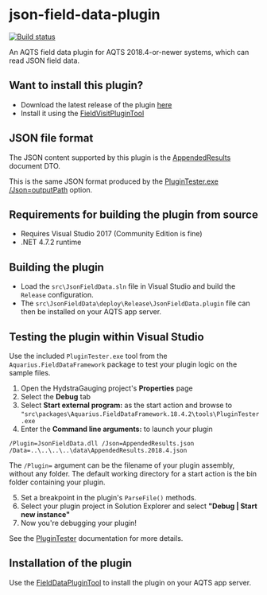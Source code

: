 # json-field-data-plugin

[![Build status](https://ci.appveyor.com/api/projects/status/hd19ydajt4uio5c8/branch/master?svg=true)](https://ci.appveyor.com/project/SystemsAdministrator/json-field-data-plugin/branch/master)

An AQTS field data plugin for AQTS 2018.4-or-newer systems, which can read JSON field data.

## Want to install this plugin?

- Download the latest release of the plugin [here](../../releases/latest)
- Install it using the [FieldVisitPluginTool](https://github.com/AquaticInformatics/aquarius-field-data-framework/tree/master/src/FieldDataPluginTool)

## JSON file format

The JSON content supported by this plugin is the [AppendedResults](./src/JsonFieldData/AppendedResults.cs) document DTO.

This is the same JSON format produced by the [PluginTester.exe /Json=outputPath](https://github.com/AquaticInformatics/aquarius-field-data-framework/blob/master/src/PluginTester/Readme.md#saving-json-results) option.

## Requirements for building the plugin from source

- Requires Visual Studio 2017 (Community Edition is fine)
- .NET 4.7.2 runtime

## Building the plugin

- Load the `src\JsonFieldData.sln` file in Visual Studio and build the `Release` configuration.
- The `src\JsonFieldData\deploy\Release\JsonFieldData.plugin` file can then be installed on your AQTS app server.

## Testing the plugin within Visual Studio

Use the included `PluginTester.exe` tool from the `Aquarius.FieldDataFramework` package to test your plugin logic on the sample files.

1. Open the HydstraGauging project's **Properties** page
2. Select the **Debug** tab
3. Select **Start external program:** as the start action and browse to `"src\packages\Aquarius.FieldDataFramework.18.4.2\tools\PluginTester.exe`
4. Enter the **Command line arguments:** to launch your plugin

```
/Plugin=JsonFieldData.dll /Json=AppendedResults.json /Data=..\..\..\..\data\AppendedResults.2018.4.json
```

The `/Plugin=` argument can be the filename of your plugin assembly, without any folder. The default working directory for a start action is the bin folder containing your plugin.

5. Set a breakpoint in the plugin's `ParseFile()` methods.
6. Select your plugin project in Solution Explorer and select **"Debug | Start new instance"**
7. Now you're debugging your plugin!

See the [PluginTester](https://github.com/AquaticInformatics/aquarius-field-data-framework/tree/master/src/PluginTester) documentation for more details.

## Installation of the plugin

Use the [FieldDataPluginTool](https://github.com/AquaticInformatics/aquarius-field-data-framework/tree/master/src/FieldDataPluginTool) to install the plugin on your AQTS app server.
